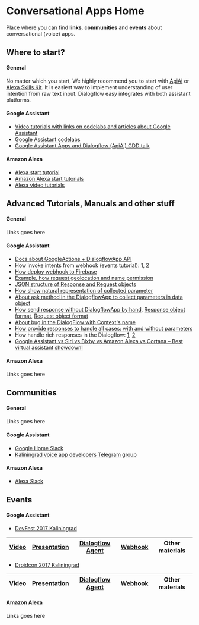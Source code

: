 # Conversational Apps Home
Place where you can find **links**, **communities** and **events** about conversational (voice) apps.

## Where to start?
#### General
No matter which you start, We highly recommend you to start with [ApiAi](https://api.ai/) or [Alexa Skills Kit](https://developer.amazon.com/alexa). It is easiest way to implement understanding of user intention from raw text input. Dialogflow easy integrates with both assistant platforms.

#### Google Assistant
- [Video tutorials with links on codelabs and articles about Google Assistant](https://www.youtube.com/playlist?list=PLOU2XLYxmsILvfJcIASBDbgfxloFz_XsU)
- [Google Assistant codelabs](https://codelabs.developers.google.com/?cat=Assistant)
- [Google Assistant Apps and Dialogflow (ApiAi) GDD talk](https://youtu.be/rdXR78bvXts)

#### Amazon Alexa
- [Alexa start tutorial](https://developer.amazon.com/alexa-skills-kit/tutorials/fact-skill-1)
- [Amazon Alexa start tutorials](https://github.com/bignerdranch/developing-alexa-skills-solutions)
- [Alexa video tutorials](https://www.youtube.com/playlist?list=PL2KJmkHeYQTO6ci5KF08mvHYdAZu2jgkJ)

## Advanced Tutorials, Manuals and other stuff
#### General
Links goes here

#### Google Assistant
- [Docs about GoogleActions + DialogflowApp API](https://developers.google.com/actions/reference/nodejs/ApiAiApp)
- How invoke intents from webhook (events tutorial): [1](https://api.ai/docs/events), [2](https://developers.google.com/actions/apiai/deploy-fulfillment)
- [How deploy webhook to Firebase](https://firebase.google.com/docs/functions/get-started)
- [Example, how request geolocation and name permission](https://stackoverflow.com/a/44854290)
- [JSON structure of Response and Request objects](https://developers.google.com/actions/reference/rest/Shared.Types/AppRequest)
- [How show natural representation of collected parameter](https://api.ai/docs/actions-and-parameters#original)
- [About ask method in the DialogflowApp to collect parameters in data object](https://developers.google.com/actions/reference/nodejs/ApiAiApp#ask)
- [How send response without DialogflowApp by hand](https://dialogflow.com/docs/getting-started/basic-fulfillment-conversation), [Response object format](https://dialogflow.com/docs/fulfillment#response), [Request object format](https://dialogflow.com/docs/fulfillment#request)
- [About bug in the DialogFlow with Context's name](https://discuss.api.ai/t/context-specific-fallbacks/2335)
- [How provide responses to handle all cases: with and without parameters](https://dialogflow.com/docs/intents#text_response)
- How handle rich responses in the Dialogflow: [1](https://www.androidauthority.com/google-assistant-vs-siri-vs-bixby-vs-amazon-alexa-vs-cortana-best-virtual-assistant-showdown-796205/amp/), [2](https://developers.google.com/actions/assistant/responses#handling_selected_item)
- [Google Assistant vs Siri vs Bixby vs Amazon Alexa vs Cortana – Best virtual assistant showdown!](https://www.androidauthority.com/google-assistant-vs-siri-vs-bixby-vs-amazon-alexa-vs-cortana-best-virtual-assistant-showdown-796205/amp/)

#### Amazon Alexa
Links goes here

## Communities
#### General
Links goes here

#### Google Assistant
- [Google Home Slack](http://googleslack.com/)
- [Kaliningrad voice app developers Telegram group](https://t.me/joinchat/A5zP3EGS8tIuTC2Htl4PnQ)

#### Amazon Alexa
- [Alexa Slack](http://www.alexaslack.com/)

## Events
#### Google Assistant
- [DevFest 2017 Kaliningrad](https://vk.com/devfest2017)

| [Video](https://www.youtube.com/watch?v=TEEY91ZN7a8&list=PLCORO-uRPif33L_os9_fV8yuLhCZlSsXn&index=4) | [Presentation](https://drive.google.com/file/d/0B7D4a9icy4rXOHVtU0VnMk8xeDg/view?usp=sharing) | [Dialogflow Agent](/events/DevFest2017/dialogflow-agent) | [Webhook](/events/DevFest2017/webhook) | Other materials |
|-------|--------------|------------|--------|----------|

- [Droidcon 2017 Kaliningrad](droidcon.moscow/)

| Video | Presentation | [Dialogflow Agent](/events/Droidcon2017/dialogflow-agent) | [Webhook](/events/Droidcon2017/webhook) | Other materials |
|-------|--------------|------------|--------|----------|

#### Amazon Alexa
Links goes here
